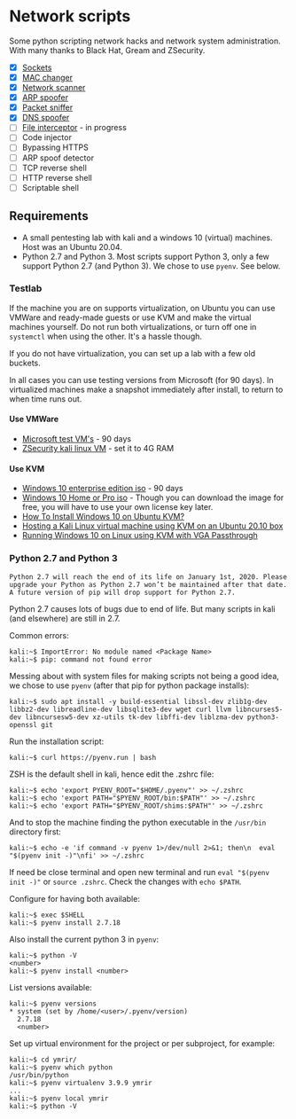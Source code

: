 # Network scripts

Some python scripting network hacks and network system administration.
With many thanks to Black Hat, Gream and ZSecurity.

- [x] [Sockets](sockets)
- [x] [MAC changer](mac_changer)
- [x] [Network scanner](network_scanner)
- [x] [ARP spoofer](arp_spoofer)
- [x] [Packet sniffer](packet_sniffer)
- [x] [DNS spoofer](dns_spoofer)
- [ ] [File interceptor](file_interceptor) - in progress
- [ ] Code injector
- [ ] Bypassing HTTPS
- [ ] ARP spoof detector
- [ ] TCP reverse shell
- [ ] HTTP reverse shell
- [ ] Scriptable shell

## Requirements

* A small pentesting lab with kali and a windows 10 (virtual) machines. Host was an Ubuntu 20.04. 
* Python 2.7 and Python 3. Most scripts support Python 3, only a few support Python 2.7 (and Python 3). We chose to use `pyenv`. See below.

### Testlab

If the machine you are on supports virtualization, on Ubuntu you can use VMWare and ready-made guests or use KVM and make the virtual machines yourself.
Do not run both virtualizations, or turn off one in `systemctl` when using the other. It's a hassle though.

If you do not have virtualization, you can set up a lab with a few old buckets.

In all cases you can use testing versions from Microsoft (for 90 days). In virtualized machines make a snapshot immediately after install, to return to when time runs out.

#### Use VMWare 
* [Microsoft test VM's](https://developer.microsoft.com/en-us/microsoft-edge/tools/vms/) - 90 days
* [ZSecurity kali linux VM](https://zsecurity.org/download-custom-kali/) - set it to 4G RAM

#### Use KVM
* [Windows 10 enterprise edition iso](https://www.microsoft.com/en-us/evalcenter/evaluate-windows-10-enterprise) - 90 days
* [Windows 10 Home or Pro iso](https://www.microsoft.com/en-in/software-download/windows10ISO) - Though you can download the image for free, you will have to use your own license key later.
* [How To Install Windows 10 on Ubuntu KVM?](https://getlabsdone.com/install-windows-10-on-ubuntu-kvm/)
* [Hosting a Kali Linux virtual machine using KVM on an Ubuntu 20.10 box](https://heds.nz/posts/hosting-kali-linux-kvm-ubuntu/)
* [Running Windows 10 on Linux using KVM with VGA Passthrough](https://www.heiko-sieger.info/running-windows-10-on-linux-using-kvm-with-vga-passthrough/)

### Python 2.7 and Python 3

```shell
Python 2.7 will reach the end of its life on January 1st, 2020. Please upgrade your Python as Python 2.7 won’t be maintained after that date. A future version of pip will drop support for Python 2.7.
```

Python 2.7 causes lots of bugs due to end of life. But many scripts in kali (and elsewhere) are still in 2.7.

Common errors:

```shell
kali:~$ ImportError: No module named <Package Name>
kali:~$ pip: command not found error
```

Messing about with system files for making scripts not being a good idea, we chose to use `pyenv` (after that pip for python package installs):

```shell
kali:~$ sudo apt install -y build-essential libssl-dev zlib1g-dev libbz2-dev libreadline-dev libsqlite3-dev wget curl llvm libncurses5-dev libncursesw5-dev xz-utils tk-dev libffi-dev liblzma-dev python3-openssl git
```

Run the installation script:

```shell
kali:~$ curl https://pyenv.run | bash
```

ZSH is the default shell in kali, hence edit the .zshrc file:

```shell
kali:~$ echo 'export PYENV_ROOT="$HOME/.pyenv"' >> ~/.zshrc
kali:~$ echo 'export PATH="$PYENV_ROOT/bin:$PATH"' >> ~/.zshrc
kali:~$ echo 'export PATH="$PYENV_ROOT/shims:$PATH"' >> ~/.zshrc
```

And to stop the machine finding the python executable in the `/usr/bin` directory first:
```shell
kali:~$ echo -e 'if command -v pyenv 1>/dev/null 2>&1; then\n  eval "$(pyenv init -)"\nfi' >> ~/.zshrc
```

If need be close terminal and open new terminal and run `eval "$(pyenv init -)"` or `source .zshrc`. 
Check the changes with `echo $PATH`.

Configure for having both available:

```shell
kali:~$ exec $SHELL
kali:~$ pyenv install 2.7.18
```

Also install the current python 3 in `pyenv`:

```shell
kali:~$ python -V
<number>
kali:~$ pyenv install <number>
```

List versions available:
```shell
kali:~$ pyenv versions     
* system (set by /home/<user>/.pyenv/version)
  2.7.18
  <number>
```

Set up virtual environment for the project or per subproject, for example:

```shell
kali:~$ cd ymrir/
kali:~$ pyenv which python
/usr/bin/python
kali:~$ pyenv virtualenv 3.9.9 ymrir
...
kali:~$ pyenv local ymrir
kali:~$ python -V
```
